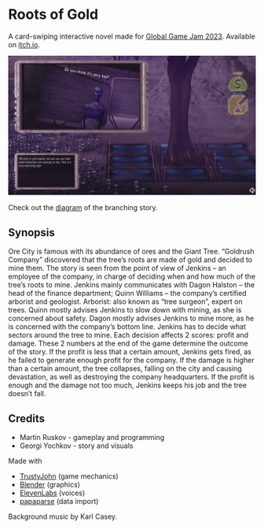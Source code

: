 # Roots of Gold

A card-swiping interactive novel made for [Global Game Jam 2023](https://globalgamejam.org/2023/games/roots-gold-0). Available on [itch.io](https://mapto.itch.io/roots-of-gold).

![Screenshot preview](screenshot.png)

Check out the [diagram](https://github.com/mapto/rootsofgold/tree/main/game/stories/rootsofgold) of the branching story.

## Synopsis 

Ore City is famous with its abundance of ores and the Giant Tree. “Goldrush Company” discovered that the tree’s roots are made of gold and decided to mine them. The story is seen from the point of view of Jenkins – an employee of the company, in charge of deciding when and how much of the tree’s roots to mine. Jenkins mainly communicates with Dagon Halston – the head of the finance department; Quinn Williams – the company’s certified arborist and geologist. Arborist: also known as “tree surgeon”, expert on trees. Quinn mostly advises Jenkins to slow down with mining, as she is concerned about safety. Dagon mostly advises Jenkins to mine more, as he is concerned with the company’s bottom line. Jenkins has to decide what sectors around the tree to mine. Each decision affects 2 scores: profit and damage. These 2 numbers at the end of the game determine the outcome of the story. If the profit is less that a certain amount, Jenkins gets fired, as he failed to generate enough profit for the company. If the damage is higher than a certain amount, the tree collapses, falling on the city and causing devastation, as well as destroying the company headquarters. If the profit is enough and the damage not too much, Jenkins keeps his job and the tree doesn’t fall.

## Credits

* Martin Ruskov - gameplay and programming 
* Georgi Yochkov - story and visuals

Made with

* [TrustyJohn](https://github.com/mapto/trustyjohn) (game mechanics)
* [Blender](https://www.blender.org/) (graphics)
* [ElevenLabs](https://beta.elevenlabs.io/) (voices)
* [papaparse](https://www.papaparse.com/) (data import)

Background music by Karl Casey.
